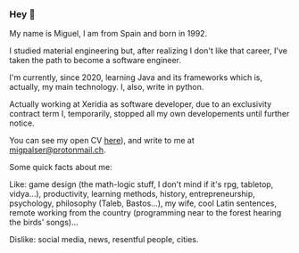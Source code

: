 ### Hey 👋

My name is Miguel, I am from Spain and born in 1992.

I studied material engineering but, after realizing I don't like that career, I've taken the path to become a software engineer.

I'm currently, since 2020, learning Java and its frameworks which is, actually, my main technology. I, also, write in python.

Actually working at Xeridia as software developer, due to an exclusivity contract term I, temporarily, stopped all my own developements until further notice. 

You can see my open CV [here](https://migpalser.github.io/mycv/)), and write to me at migpalser@protonmail.ch.

Some quick facts about me:

Like: game design (the math-logic stuff, I don't mind if it's rpg, tabletop, vidya...), productivity, learning methods, history, entrepreneurship, psychology, philosophy (Taleb, Bastos...), my wife, cool Latin sentences, remote working from the country (programming near to the forest hearing the birds' songs)...

Dislike: social media, news, resentful people, cities.

<!--
**MigPalSer/MigPalSer** is a ✨ _special_ ✨ repository because its `README.md` (this file) appears on your GitHub profile.

Here are some ideas to get you started:

- 🔭 I’m currently working on ...
- 🌱 I’m currently learning ...
- 👯 I’m looking to collaborate on ...
- 🤔 I’m looking for help with ...
- 💬 Ask me about ...
- 📫 How to reach me: ...
- 😄 Pronouns: ...
- ⚡ Fun fact: ...
-->
